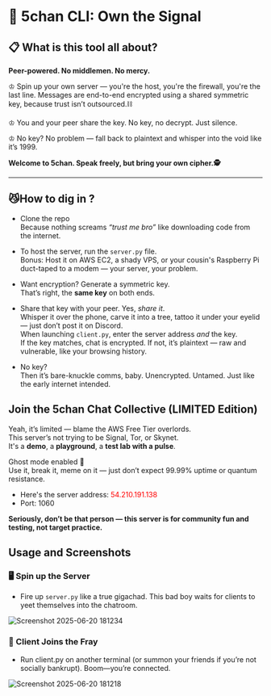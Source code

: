# 🌸 5chan CLI: Own the Signal

## 📋 What is this tool all about?
<strong>Peer-powered. No middlemen. No mercy.</strong>

♔ Spin up your own server — you're the host, you're the firewall, you're the last line.
Messages are end-to-end encrypted using a shared symmetric key, because trust isn’t outsourced.⛓

♔ You and your peer share the key. No key, no decrypt. Just silence.

♔ No key? No problem — fall back to plaintext and whisper into the void like it’s 1999.

<strong>Welcome to 5chan. Speak freely, but bring your own cipher.🕵️</strong>

<hr>

## 😼How to dig in ?
- Clone the repo  
  Because nothing screams *“trust me bro”* like downloading code from the internet.

- To host the server, run the `server.py` file.  
  Bonus: Host it on AWS EC2, a shady VPS, or your cousin's Raspberry Pi duct-taped to a modem — your server, your problem.

- Want encryption? Generate a symmetric key.  
  That’s right, the **same key** on both ends.

- Share that key with your peer. Yes, *share it*.  
  Whisper it over the phone, carve it into a tree, tattoo it under your eyelid — just don’t post it on Discord.  
  When launching `client.py`, enter the server address *and* the key.  
  If the key matches, chat is encrypted. If not, it’s plaintext — raw and vulnerable, like your browsing history.

- No key?  
  Then it’s bare-knuckle comms, baby. Unencrypted. Untamed. Just like the early internet intended.


## Join the 5chan Chat Collective (LIMITED Edition)

Yeah, it’s limited — blame the AWS Free Tier overlords.  
This server’s not trying to be Signal, Tor, or Skynet.  
It's a **demo**, a **playground**, a **test lab with a pulse**.

Ghost mode enabled 👻  
Use it, break it, meme on it — just don’t expect 99.99% uptime or quantum resistance.

- Here's the server address: <span style="color:red">54.210.191.138</span>  
- Port: 1060  

<strong>Seriously, don’t be that person — this server is for community fun and testing, not target practice.</strong>

## Usage and Screenshots

### 🖥️ Spin up the Server
  
- Fire up ```server.py``` like a true gigachad. This bad boy waits for clients to yeet themselves into the chatroom.

  
![Screenshot 2025-06-20 181234](https://github.com/user-attachments/assets/8c48b1fe-8e6c-4fac-8721-e90027cadc67)

### 👥 Client Joins the Fray

- Run client.py on another terminal (or summon your friends if you’re not socially bankrupt). Boom—you’re connected.

![Screenshot 2025-06-20 181218](https://github.com/user-attachments/assets/0c822e3d-f698-4e57-91b6-df6777521c55)